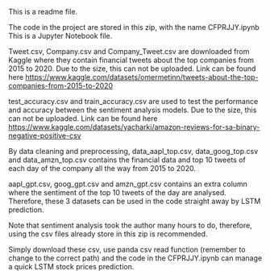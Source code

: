This is a readme file. 

The code in the project are stored in this zip, with the name CFPRJJY.ipynb This is a Jupyter Notebook file. 

Tweet.csv, Company.csv and Company_Tweet.csv are downloaded from Kaggle where they contain financial tweets about the top companies from 2015 to 2020. 
Due to the size, this can not be uploaded. 
Link can be found here https://www.kaggle.com/datasets/omermetinn/tweets-about-the-top-companies-from-2015-to-2020

test_accuracy.csv and train_accuracy.csv are used to test the performance and accuracy between the sentiment analysis models. 
Due to the size, this can not be uploaded. 
Link can be found here https://www.kaggle.com/datasets/yacharki/amazon-reviews-for-sa-binary-negative-positive-csv

By data cleaning and preprocessing, data_aapl_top.csv, data_goog_top.csv and data_amzn_top.csv contains the financial data and top 10 tweets of each day of the company all the way from 2015 to 2020. 

aapl_gpt.csv, goog_gpt.csv and amzn_gpt.csv contains an extra column where the sentiment of the top 10 tweets of the day are analysed. Therefore, these 3 datasets can be used in the code straight away by LSTM prediction. 

Note that sentiment analysis took the author many hours to do, therefore, using the csv files already store in this zip is recommended. 

Simply download these csv, use panda csv read function (remember to change to the correct path) and the code in the CFPRJJY.ipynb can manage a quick LSTM stock prices prediction. 
